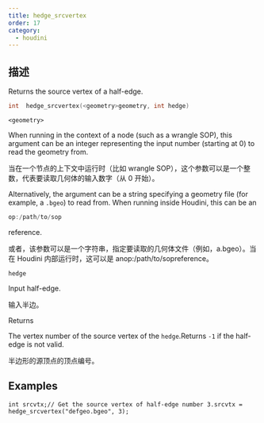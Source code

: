 ```yaml
---
title: hedge_srcvertex
order: 17
category:
  - houdini
---
```

    
## 描述

Returns the source vertex of a half-edge.

```c
int  hedge_srcvertex(<geometry>geometry, int hedge)
```

`<geometry>`

When running in the context of a node (such as a wrangle SOP), this argument
can be an integer representing the input number (starting at 0) to read the
geometry from.

当在一个节点的上下文中运行时（比如 wrangle SOP），这个参数可以是一个整数，代表要读取几何体的输入数字（从 0 开始）。

Alternatively, the argument can be a string specifying a geometry file (for
example, a `.bgeo`) to read from. When running inside Houdini, this can be an

```c
op:/path/to/sop
```

reference.

或者，该参数可以是一个字符串，指定要读取的几何体文件（例如，a.bgeo）。当在 Houdini 内部运行时，这可以是 anop:/path/to/sopreference。

`hedge`

Input half-edge.

输入半边。

Returns

The vertex number of the source vertex of the `hedge`.Returns `-1` if the
half-edge is not valid.

半边形的源顶点的顶点编号。

## Examples

    int srcvtx;// Get the source vertex of half-edge number 3.srcvtx = hedge_srcvertex("defgeo.bgeo", 3);
